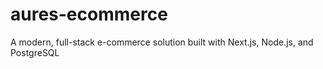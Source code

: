# aures-ecommerce
A modern, full-stack e-commerce solution built with Next.js, Node.js, and PostgreSQL
